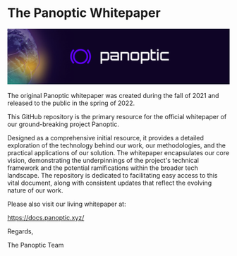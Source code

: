 # The Panoptic Whitepaper

<p align="center">
  <img src="panoptic_banner.jpg" width="1000" title="Panoptic Banner"></img>
</p>

The original Panoptic whitepaper was created during the fall of 2021 and released to the public in the spring of 2022.

This GitHub repository is the primary resource for the official whitepaper of our ground-breaking project Panoptic.

Designed as a comprehensive initial resource, it provides a detailed exploration of the technology behind our work, our methodologies, and the practical applications of our solution. The whitepaper encapsulates our core vision, demonstrating the underpinnings of the project's technical framework and the potential ramifications within the broader tech landscape. The repository is dedicated to facilitating easy access to this vital document, along with consistent updates that reflect the evolving nature of our work.

Please also visit our living whitepaper at:

https://docs.panoptic.xyz/

Regards,

The Panoptic Team
